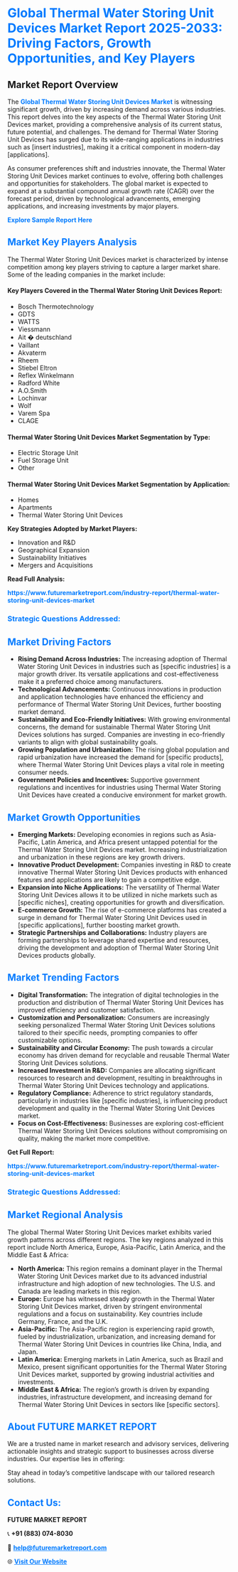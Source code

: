 <h1 style="color: #007BFF;">Global Thermal Water Storing Unit Devices Market Report 2025-2033: Driving Factors, Growth Opportunities, and Key Players</h1>

<section id="overview">
<h2>Market Report Overview</h2>
<p>The <a href="https://www.futuremarketreport.com/industry-report/thermal-water-storing-unit-devices-market" style="color: #007BFF; text-decoration: none;"><strong>Global Thermal Water Storing Unit Devices Market</strong></a> is witnessing significant growth, driven by increasing demand across various industries. This report delves into the key aspects of the Thermal Water Storing Unit Devices market, providing a comprehensive analysis of its current status, future potential, and challenges. The demand for Thermal Water Storing Unit Devices has surged due to its wide-ranging applications in industries such as [insert industries], making it a critical component in modern-day [applications].</p>
<p>As consumer preferences shift and industries innovate, the Thermal Water Storing Unit Devices market continues to evolve, offering both challenges and opportunities for stakeholders. The global market is expected to expand at a substantial compound annual growth rate (CAGR) over the forecast period, driven by technological advancements, emerging applications, and increasing investments by major players.</p>
</section>

<section id="overview">
<p><a href="https://www.futuremarketreport.com/request-sample/reportId=124382" style="color: #007BFF; text-decoration: none;"><strong>Explore Sample Report Here</strong></a></p>
</section>

<section id="key-players">
<h2 style="color: #007BFF;">Market Key Players Analysis</h2>
<p>The Thermal Water Storing Unit Devices market is characterized by intense competition among key players striving to capture a larger market share. Some of the leading companies in the market include:</p>
<h4>Key Players Covered in the Thermal Water Storing Unit Devices Report:</h4>
<ul><li>Bosch Thermotechnology</li><li>GDTS</li><li>WATTS</li><li>Viessmann</li><li>Ait � deutschland</li><li>Vaillant</li><li>Akvaterm</li><li>Rheem</li><li>Stiebel Eltron</li><li>Reflex Winkelmann</li><li>Radford White</li><li>A.O.Smith</li><li>Lochinvar</li><li>Wolf</li><li>Varem Spa</li><li>CLAGE</li></ul>
<h4>Thermal Water Storing Unit Devices Market Segmentation by Type:</h4>
<ul><li>Electric Storage Unit</li><li>Fuel Storage Unit</li><li>Other</li></ul>

<h4>Thermal Water Storing Unit Devices Market Segmentation by Application:</h4>
<ul><li>Homes</li><li>Apartments</li><li>Thermal Water Storing Unit Devices</li></ul>
<p><strong>Key Strategies Adopted by Market Players:</strong></p>
<ul>
<li>Innovation and R&D</li>
<li>Geographical Expansion</li>
<li>Sustainability Initiatives</li>
<li>Mergers and Acquisitions</li>
</ul>
</section>

<section>
<p><strong>Read Full Analysis: </strong></p><a href="https://www.futuremarketreport.com/industry-report/thermal-water-storing-unit-devices-market" style="color: #007BFF; text-decoration: none;"><strong>https://www.futuremarketreport.com/industry-report/thermal-water-storing-unit-devices-market</strong></a>
<h3 style="color: #007BFF;">Strategic Questions Addressed:</h3>
</section>

<section id="driving-factors">
<h2 style="color: #007BFF;">Market Driving Factors</h2>
<ul>
<li><strong>Rising Demand Across Industries:</strong> The increasing adoption of Thermal Water Storing Unit Devices in industries such as [specific industries] is a major growth driver. Its versatile applications and cost-effectiveness make it a preferred choice among manufacturers.</li>
<li><strong>Technological Advancements:</strong> Continuous innovations in production and application technologies have enhanced the efficiency and performance of Thermal Water Storing Unit Devices, further boosting market demand.</li>
<li><strong>Sustainability and Eco-Friendly Initiatives:</strong> With growing environmental concerns, the demand for sustainable Thermal Water Storing Unit Devices solutions has surged. Companies are investing in eco-friendly variants to align with global sustainability goals.</li>
<li><strong>Growing Population and Urbanization:</strong> The rising global population and rapid urbanization have increased the demand for [specific products], where Thermal Water Storing Unit Devices plays a vital role in meeting consumer needs.</li>
<li><strong>Government Policies and Incentives:</strong> Supportive government regulations and incentives for industries using Thermal Water Storing Unit Devices have created a conducive environment for market growth.</li>
</ul>
</section>

<section id="growth-opportunities">
<h2 style="color: #007BFF;">Market Growth Opportunities</h2>
<ul>
<li><strong>Emerging Markets:</strong> Developing economies in regions such as Asia-Pacific, Latin America, and Africa present untapped potential for the Thermal Water Storing Unit Devices market. Increasing industrialization and urbanization in these regions are key growth drivers.</li>
<li><strong>Innovative Product Development:</strong> Companies investing in R&D to create innovative Thermal Water Storing Unit Devices products with enhanced features and applications are likely to gain a competitive edge.</li>
<li><strong>Expansion into Niche Applications:</strong> The versatility of Thermal Water Storing Unit Devices allows it to be utilized in niche markets such as [specific niches], creating opportunities for growth and diversification.</li>
<li><strong>E-commerce Growth:</strong> The rise of e-commerce platforms has created a surge in demand for Thermal Water Storing Unit Devices used in [specific applications], further boosting market growth.</li>
<li><strong>Strategic Partnerships and Collaborations:</strong> Industry players are forming partnerships to leverage shared expertise and resources, driving the development and adoption of Thermal Water Storing Unit Devices products globally.</li>
</ul>
</section>

<section id="trending-factors">
<h2 style="color: #007BFF;">Market Trending Factors</h2>
<ul>
<li><strong>Digital Transformation:</strong> The integration of digital technologies in the production and distribution of Thermal Water Storing Unit Devices has improved efficiency and customer satisfaction.</li>
<li><strong>Customization and Personalization:</strong> Consumers are increasingly seeking personalized Thermal Water Storing Unit Devices solutions tailored to their specific needs, prompting companies to offer customizable options.</li>
<li><strong>Sustainability and Circular Economy:</strong> The push towards a circular economy has driven demand for recyclable and reusable Thermal Water Storing Unit Devices solutions.</li>
<li><strong>Increased Investment in R&D:</strong> Companies are allocating significant resources to research and development, resulting in breakthroughs in Thermal Water Storing Unit Devices technology and applications.</li>
<li><strong>Regulatory Compliance:</strong> Adherence to strict regulatory standards, particularly in industries like [specific industries], is influencing product development and quality in the Thermal Water Storing Unit Devices market.</li>
<li><strong>Focus on Cost-Effectiveness:</strong> Businesses are exploring cost-efficient Thermal Water Storing Unit Devices solutions without compromising on quality, making the market more competitive.</li>
</ul>
</section>

<section>
<p><strong>Get Full Report: </strong></p><a href="https://www.futuremarketreport.com/industry-report/thermal-water-storing-unit-devices-market" style="color: #007BFF; text-decoration: none;"><strong>https://www.futuremarketreport.com/industry-report/thermal-water-storing-unit-devices-market</strong></a>
<h3 style="color: #007BFF;">Strategic Questions Addressed:</h3>
</section>


<section id="regional-analysis">
<h2 style="color: #007BFF;">Market Regional Analysis</h2>
<p>The global Thermal Water Storing Unit Devices market exhibits varied growth patterns across different regions. The key regions analyzed in this report include North America, Europe, Asia-Pacific, Latin America, and the Middle East & Africa:</p>
<ul>
<li><strong>North America:</strong> This region remains a dominant player in the Thermal Water Storing Unit Devices market due to its advanced industrial infrastructure and high adoption of new technologies. The U.S. and Canada are leading markets in this region.</li>
<li><strong>Europe:</strong> Europe has witnessed steady growth in the Thermal Water Storing Unit Devices market, driven by stringent environmental regulations and a focus on sustainability. Key countries include Germany, France, and the U.K.</li>
<li><strong>Asia-Pacific:</strong> The Asia-Pacific region is experiencing rapid growth, fueled by industrialization, urbanization, and increasing demand for Thermal Water Storing Unit Devices in countries like China, India, and Japan.</li>
<li><strong>Latin America:</strong> Emerging markets in Latin America, such as Brazil and Mexico, present significant opportunities for the Thermal Water Storing Unit Devices market, supported by growing industrial activities and investments.</li>
<li><strong>Middle East & Africa:</strong> The region’s growth is driven by expanding industries, infrastructure development, and increasing demand for Thermal Water Storing Unit Devices in sectors like [specific sectors].</li>
</ul>
</section>

<footer>
<h2 style="color: #007BFF;">About FUTURE MARKET REPORT</h2>
<p>We are a trusted name in market research and advisory services, delivering actionable insights and strategic support to businesses across diverse industries. Our expertise lies in offering:</p>

<p>Stay ahead in today’s competitive landscape with our tailored research solutions.</p>

<h2 style="color: #007BFF;">Contact Us:</h2>
<p><strong>FUTURE MARKET REPORT</strong></p>
<p>📞 <strong>+91 (883) 074-8030</strong></p>
<p>📧 <strong><a href="mailto:help@futuremarketreport.com" style="color: #007BFF;">help@futuremarketreport.com</a></strong></p>
<p>🌐 <strong><a href="https://www.futuremarketreport.com/" style="color: #007BFF;">Visit Our Website</a></strong></p>
</footer>